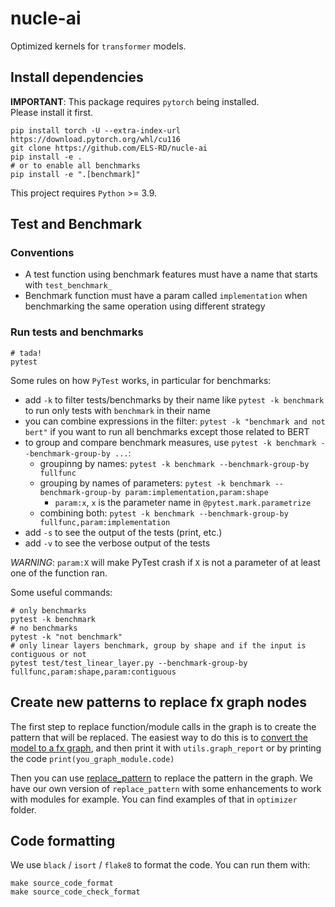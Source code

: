 # nucle-ai

Optimized kernels for `transformer` models.

## Install dependencies

**IMPORTANT**: This package requires `pytorch` being installed.  
Please install it first.

```shell
pip install torch -U --extra-index-url https://download.pytorch.org/whl/cu116
git clone https://github.com/ELS-RD/nucle-ai
pip install -e .
# or to enable all benchmarks
pip install -e ".[benchmark]"
```

This project requires `Python` >= 3.9.

## Test and Benchmark

### Conventions

- A test function using benchmark features must have a name that starts with `test_benchmark_`
- Benchmark function must have a param called `implementation` when benchmarking the same operation using different
  strategy

### Run tests and benchmarks

```shell
# tada!
pytest
```

Some rules on how `PyTest` works, in particular for benchmarks:

- add `-k` to filter tests/benchmarks by their name like `pytest -k benchmark` to run only tests with `benchmark` 
 in their name
- you can combine expressions in the filter: `pytest -k "benchmark and not bert"` if you want to run all benchmarks 
  except those related to BERT
- to group and compare benchmark measures, use `pytest -k benchmark --benchmark-group-by ...`:
  - groupinng by names: `pytest -k benchmark --benchmark-group-by fullfunc`
  - grouping by names of parameters: `pytest -k benchmark --benchmark-group-by param:implementation,param:shape`
    - `param:x`, `x` is the parameter name in `@pytest.mark.parametrize`
  - combining both: `pytest -k benchmark --benchmark-group-by fullfunc,param:implementation`
- add `-s` to see the output of the tests (print, etc.)
- add `-v` to see the verbose output of the tests

*WARNING*: `param:X` will make PyTest crash if `X` is not a parameter of at least one of the function ran.

Some useful commands:

```shell
# only benchmarks
pytest -k benchmark
# no benchmarks
pytest -k "not benchmark"
# only linear layers benchmark, group by shape and if the input is contiguous or not 
pytest test/test_linear_layer.py --benchmark-group-by fullfunc,param:shape,param:contiguous
```

## Create new patterns to replace fx graph nodes

The first step to replace function/module calls in the graph is to create the pattern that will be replaced.
The easiest way to do this is to [convert the model to a fx graph](https://pytorch.org/docs/stable/fx.html), and then
print it with `utils.graph_report` or by printing the code `print(you_graph_module.code)`

Then you can use [replace_pattern](https://pytorch.org/docs/stable/fx.html#torch.fx.replace_pattern) to replace the
pattern in the graph. We have our own version of `replace_pattern` with some enhancements to work with modules for
example. You can find examples of that in `optimizer` folder.

## Code formatting

We use `black` / `isort` / `flake8` to format the code. You can run them with:

```shell
make source_code_format
make source_code_check_format
```
